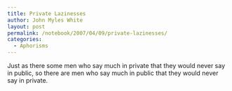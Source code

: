 ```yaml
---
title: Private Lazinesses
author: John Myles White
layout: post
permalink: /notebook/2007/04/09/private-lazinesses/
categories:
  - Aphorisms
---
```


Just as there some men who say much in private that they would never say in public, so there are men who say much in public that they would never say in private.
